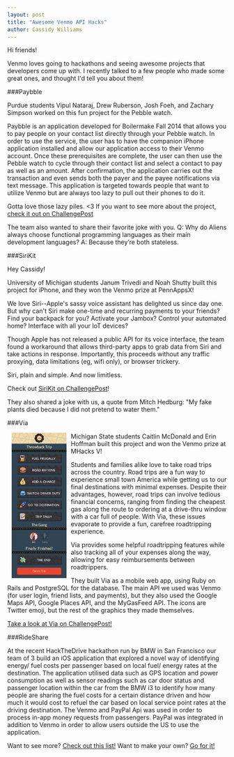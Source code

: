 ```yaml
---
layout: post
title: "Awesome Venmo API Hacks"
author: Cassidy Williams
---
```


Hi friends!

Venmo loves going to hackathons and seeing awesome projects that developers come up with.  I recently talked to a few people who made some great ones, and thought I'd tell you about them!

###Paybble

Purdue students Vipul Nataraj, Drew Ruberson, Josh Foeh, and Zachary Simpson worked on this fun project for the Pebble watch.

Paybble is an application developed for Boilermake Fall 2014 that allows you to pay people on your contact list directly through your Pebble watch.  In order to use the service, the user has to have the companion iPhone application installed and allow our application access to their Venmo account.  Once these prerequisites are complete, the user can then use the Pebble watch to cycle through their contact list and select a contact to pay as well as an amount.  After confirmation, the application carries out the transaction and even sends both the payer and the payee notifications via text message.  This application is targeted towards people that want to utilize Venmo but are always too lazy to pull out their phones to do it.

Gotta love those lazy piles. <3
If you want to see more about the project, [check it out on ChallengePost](http://challengepost.com/software/paybble)

The team also wanted to share their favorite joke with you.
Q: Why do Aliens always choose functional programming languages as their main development languages?
A: Because they’re both stateless.

###SiriKit

Hey Cassidy!

University of Michigan students Janum Trivedi and Noah Shutty built this project for iPhone, and they won the Venmo prize at PennAppsX!


We love Siri--Apple's sassy voice assistant has delighted us since day one. But why can't Siri make one-time and recurring payments to your friends? Find your backpack for you? Activate your Jambox? Control your automated home? Interface with all your IoT devices?

Though Apple has not released a public API for its voice interface, the team found a workaround that allows third-party apps to grab data from Siri and take actions in response. Importantly, this proceeds without any traffic proxying, data limitations (eg, wifi only), or browser trickery.

Siri, plain and simple. And now limitless.

Check out [SiriKit on ChallengePost](http://pennappsx.challengepost.com/submissions/26676-sirikit)!

They also shared a joke with us, a quote from Mitch Hedburg: "My fake plants died because I did not pretend to water them."

###Via

<img style="float: left; width: 25%; margin: 0px 10px;" src="/images/venmohacks/via_dashboard.png">
Michigan State students Caitlin McDonald and Erin Hoffman built this project and won the Venmo prize at MHacks V!

Students and families alike love to take road trips across the country. Road trips are a fun way to experience small town America while getting us to our final destinations with minimal expenses. Despite their advantages, however, road trips can involve tedious financial concerns, ranging from finding the cheapest gas along the route to ordering at a drive-thru window with a car full of people. With Via, these issues evaporate to provide a fun, carefree roadtripping experience.

Via provides some helpful roadtripping features while also tracking all of your expenses along the way, allowing for easy reimbursements between roadtrippers.

They built Via as a mobile web app, using Ruby on Rails and PostgreSQL for the database. The main API we used was Venmo (for user login, friend lists, and payments), but they also used the Google Maps API, Google Places API, and the MyGasFeed API. The icons are Twitter emoji, but the rest of the graphics they made themselves.

[Take a look at Via on ChallengePost!](http://challengepost.com/software/via)

###RideShare


At the recent HackTheDrive hackathon run by BMW in San Francisco our team of 3 build an iOS application
that explored a novel way of identifying energy/ fuel costs per passenger based on local fuel/ energy rates
at the destination. The application utilised data such as GPS location and power consumption as well as sensor
readings such as car door status and passenger location within the car from the BMW i3 to identify how many
people are sharing the fuel costs for a certain distance driven and how much it would cost to refuel the car
based on local service point rates at the driving destination. The Venmo and PayPal Api was used in order
to process in-app money requests from passengers. PayPal was integrated in addition to Venmo in order to
allow users outside the US to use the application.


Want to see more?  [Check out this list!](http://challengepost.com/software/built-with/venmo)
Want to make your own?  [Go for it!](https://developer.venmo.com)

